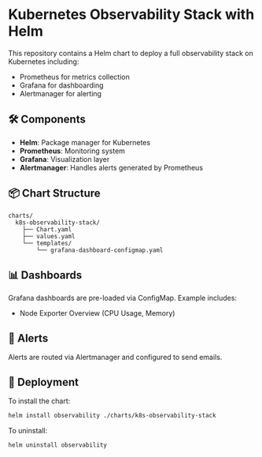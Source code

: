 # Kubernetes Observability Stack with Helm

This repository contains a Helm chart to deploy a full observability stack on Kubernetes including:

- Prometheus for metrics collection
- Grafana for dashboarding
- Alertmanager for alerting

## 🛠️ Components

- **Helm**: Package manager for Kubernetes
- **Prometheus**: Monitoring system
- **Grafana**: Visualization layer
- **Alertmanager**: Handles alerts generated by Prometheus

## 📦 Chart Structure
```
charts/
  k8s-observability-stack/
    ├── Chart.yaml
    ├── values.yaml
    └── templates/
        └── grafana-dashboard-configmap.yaml
```

## 📊 Dashboards
Grafana dashboards are pre-loaded via ConfigMap. Example includes:
- Node Exporter Overview (CPU Usage, Memory)

## 🚨 Alerts
Alerts are routed via Alertmanager and configured to send emails.

## 🚀 Deployment

To install the chart:
```sh
helm install observability ./charts/k8s-observability-stack
```

To uninstall:
```sh
helm uninstall observability
```


